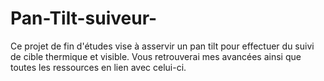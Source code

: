 # Pan-Tilt-suiveur-
Ce projet de fin d'études vise à asservir un pan tilt pour effectuer du suivi de cible thermique et visible.
Vous retrouverai mes avancées ainsi que toutes les ressources en lien avec celui-ci.


